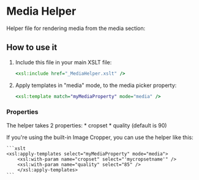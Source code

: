 # Media Helper

Helper file for rendering media from the media section:

## How to use it

1. Include this file in your main XSLT file:

	```xslt
	<xsl:include href="_MediaHelper.xslt" />
	```
	
2. Apply templates in "media" mode, to the media picker property:

	```xslt
	<xsl:template match="myMediaProperty" mode="media" />
	```

### Properties

The helper takes 2 properties:
	* cropset
	* quality (default is 90)

If you're using the built-in Image Cropper, you can use the helper like this:

	```xslt
	<xsl:apply-templates select="myMediaProperty" mode="media">
		<xsl:with-param name="cropset" select="'mycropsetname'" />
		<xsl:with-param name="quality" select="85" />
		</xsl:apply-templates>
	```
